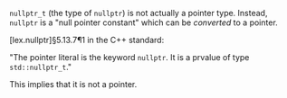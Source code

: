 `nullptr_t` (the type of `nullptr`) is not actually a pointer type. Instead, `nullptr` is a "null pointer constant" which can be *converted* to a pointer.

[lex.nullptr]§5.13.7¶1 in the C++ standard:

"The pointer literal is the keyword `nullptr`. It is a prvalue of type `std::nullptr_t`."

This implies that it is not a pointer.
